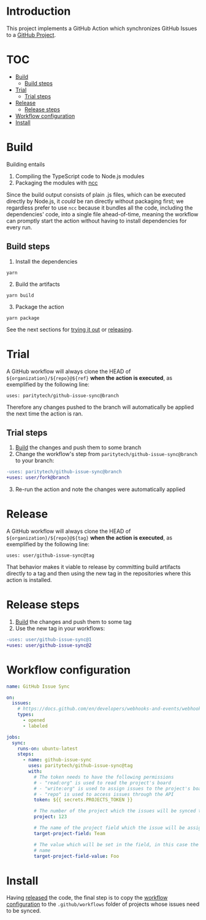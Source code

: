 # Introduction

This project implements a GitHub Action which synchronizes GitHub Issues to a
[GitHub Project](https://docs.github.com/en/issues/trying-out-the-new-projects-experience).

# TOC

- [Build](#build)
  - [Build steps](#build-steps)
- [Trial](#trial)
  - [Trial steps](#trial-steps)
- [Release](#release)
  - [Release steps](#release-steps)
- [Workflow configuration](#workflow-configuration)
- [Install](#install)

# Build

Building entails

1. Compiling the TypeScript code to Node.js modules
2. Packaging the modules with [ncc](https://github.com/vercel/ncc)

Since the build output consists of plain .js files, which can be executed
directly by Node.js, it _could_ be ran directly without packaging first; we
regardless prefer to use `ncc` because it bundles all the code, including the
dependencies' code, into a single file ahead-of-time, meaning the workflow can
promptly start the action without having to install dependencies for every run.

## Build steps <a name="build-steps"></a>

1. Install the dependencies

`yarn`

2. Build the artifacts

`yarn build`

3. Package the action

`yarn package`

See the next sections for [trying it out](#trial) or [releasing](#release).

# Trial

A GitHub workflow will always clone the HEAD of `${organization}/${repo}@${ref}`
**when the action is executed**, as exemplified by the following line:

`uses: paritytech/github-issue-sync@branch`

Therefore any changes pushed to the branch will automatically be applied the
next time the action is ran.

## Trial steps <a name="trial-steps"></a>

1. [Build](#build) the changes and push them to some branch
2. Change the workflow's step from `paritytech/github-issue-sync@branch` to your
  branch:

```diff
-uses: paritytech/github-issue-sync@branch
+uses: user/fork@branch
```

3. Re-run the action and note the changes were automatically applied

# Release <a name="release"></a>

A GitHub workflow will always clone the HEAD of `${organization}/${repo}@${tag}`
**when the action is executed**, as exemplified by the following line:

`uses: user/github-issue-sync@tag`

That behavior makes it viable to release by committing build artifacts directly
to a tag and then using the new tag in the repositories where this action is
installed.

# Release steps <a name="release-steps"></a>

1. [Build](#build) the changes and push them to some tag
2. Use the new tag in your workflows:

```diff
-uses: user/github-issue-sync@1
+uses: user/github-issue-sync@2
```

# Workflow configuration <a name="workflow-configuration"></a>

```yaml
name: GitHub Issue Sync

on:
  issues:
    # https://docs.github.com/en/developers/webhooks-and-events/webhooks/webhook-events-and-payloads#issues
    types:
      - opened
      - labeled

jobs:
  sync:
    runs-on: ubuntu-latest
    steps:
      - name: github-issue-sync
        uses: paritytech/github-issue-sync@tag
        with:
          # The token needs to have the following permissions
          # - "read:org" is used to read the project's board
          # - "write:org" is used to assign issues to the project's board
          # - "repo" is used to access issues through the API
          token: ${{ secrets.PROJECTS_TOKEN }}

          # The number of the project which the issues will be synced to
          project: 123

          # The name of the project field which the issue will be assigned to
          target-project-field: Team

          # The value which will be set in the field, in this case the team's
          # name
          target-project-field-value: Foo
```

# Install <a name="install"></a>

Having [released](#release) the code, the final step is to copy the [workflow
configuration](#workflow-configuration) to the `.github/workflows` folder of
projects whose issues need to be synced.
